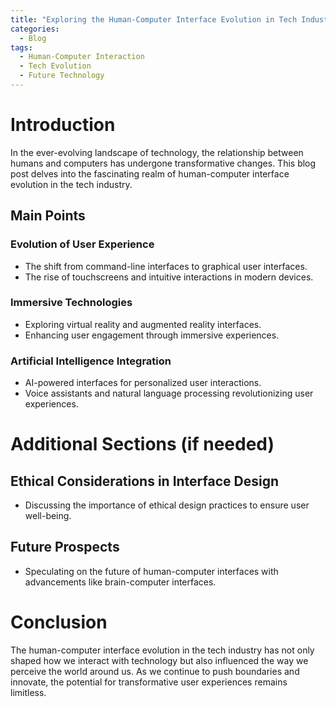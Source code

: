 ```yaml
---
title: "Exploring the Human-Computer Interface Evolution in Tech Industry"
categories:
  - Blog
tags:
  - Human-Computer Interaction
  - Tech Evolution
  - Future Technology
---
```


# Introduction
In the ever-evolving landscape of technology, the relationship between humans and computers has undergone transformative changes. This blog post delves into the fascinating realm of human-computer interface evolution in the tech industry.

## Main Points
### Evolution of User Experience
- The shift from command-line interfaces to graphical user interfaces.
- The rise of touchscreens and intuitive interactions in modern devices.

### Immersive Technologies
- Exploring virtual reality and augmented reality interfaces.
- Enhancing user engagement through immersive experiences.

### Artificial Intelligence Integration
- AI-powered interfaces for personalized user interactions.
- Voice assistants and natural language processing revolutionizing user experiences.

# Additional Sections (if needed)
## Ethical Considerations in Interface Design
- Discussing the importance of ethical design practices to ensure user well-being.

## Future Prospects
- Speculating on the future of human-computer interfaces with advancements like brain-computer interfaces.

# Conclusion
The human-computer interface evolution in the tech industry has not only shaped how we interact with technology but also influenced the way we perceive the world around us. As we continue to push boundaries and innovate, the potential for transformative user experiences remains limitless.